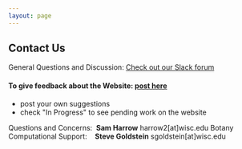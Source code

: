 ```yaml
---
layout: page
---
```


## Contact Us

General Questions and Discussion: [Check out our Slack forum](https://uwcomps.slack.com/)

#### **To give feedback about the Website: [post here](https://github.com/uw-madison-comps/uw-madison-comps.github.io/issues)** 
- post your own suggestions
- check "In Progress" to see pending work on the website


Questions and Concerns:&nbsp;&nbsp;**Sam Harrow** harrow2[at]wisc.edu
Botany Computational Support:&nbsp; &nbsp; **Steve Goldstein** sgoldstein[at]wisc.edu  
